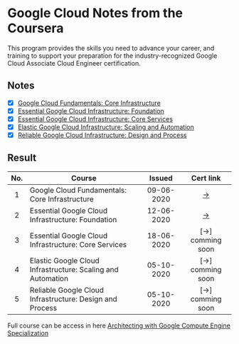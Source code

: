 # Google Cloud Notes from the Coursera 

This program provides the skills you need to advance your career, and training to support your preparation for the industry-recognized Google Cloud Associate Cloud Engineer certification.

## Notes
- [x] [Google Cloud Fundamentals: Core Infrastructure](https://www.coursera.org/learn/gcp-fundamentals?specialization=gcp-architecture)
- [x] [Essential Google Cloud Infrastructure: Foundation](https://www.coursera.org/learn/gcp-infrastructure-foundation?specialization=gcp-architecture)
- [x] [Essential Google Cloud Infrastructure: Core Services](https://www.coursera.org/learn/gcp-infrastructure-core-services?specialization=gcp-architecture)
- [x] [Elastic Google Cloud Infrastructure: Scaling and Automation](https://www.coursera.org/learn/gcp-infrastructure-scaling-automation?specialization=gcp-architecture)
- [x] [Reliable Google Cloud Infrastructure: Design and Process](https://www.coursera.org/learn/cloud-infrastructure-design-process?specialization=gcp-architecture)

## Result 
| No.  | Course                                  |  Issued | Cert link |
|:----:|---|:-:|:-:|
|  1   |  Google Cloud Fundamentals: Core Infrastructure               | 09-06-2020 | [→](https://www.coursera.org/account/accomplishments/verify/URQ966HPAXNK) |
|  2   |  Essential Google Cloud Infrastructure: Foundation            | 12-06-2020 | [→](https://www.coursera.org/account/accomplishments/verify/Z864QCLTYVD7) |
|  3   |  Essential Google Cloud Infrastructure: Core Services         | 18-06-2020 | [→] comming soon |
|  4   |  Elastic Google Cloud Infrastructure: Scaling and Automation  | 05-10-2020 | [→] comming soon |
|  5   |  Reliable Google Cloud Infrastructure: Design and Process     | 05-10-2020 | [→] comming soon |

Full course can be access in here [Architecting with Google Compute Engine Specialization](https://www.coursera.org/specializations/gcp-architecture)